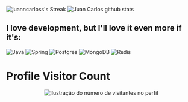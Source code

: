 ![juanncarloss's Streak](https://github-readme-streak-stats.herokuapp.com/?user=juanncarloss&theme=highcontrast&hide_border=false)
![Juan Carlos github stats](https://github-readme-stats.vercel.app/api?username=juanncarloss&show_icons=true&hide_border=false&theme=highcontrast)&nbsp;&nbsp;
<h2>I love development, but I'll love it even more if it's: </h2>


![Java](https://img.shields.io/badge/Java-ED8B00?style=for-the-badge&logo=openjdk&logoColor=white)
![Spring](https://img.shields.io/badge/Spring-6DB33F?style=for-the-badge&logo=spring&logoColor=white)
![Postgres](https://img.shields.io/badge/PostgreSQL-316192?style=for-the-badge&logo=postgresql&logoColor=white)
![MongoDB](https://img.shields.io/badge/MongoDB-%234ea94b.svg?style=for-the-badge&logo=mongodb&logoColor=white)
![Redis](https://img.shields.io/badge/redis-%23DD0031.svg?style=for-the-badge&logo=redis&logoColor=white)

<h1>Profile Visitor Count</h1>
<p align="center">
  <img
    src="https://profile-counter.glitch.me/juanncarloss/count.svg"
    alt="Ilustração do número de visitantes no perfil"
  />
</p>

